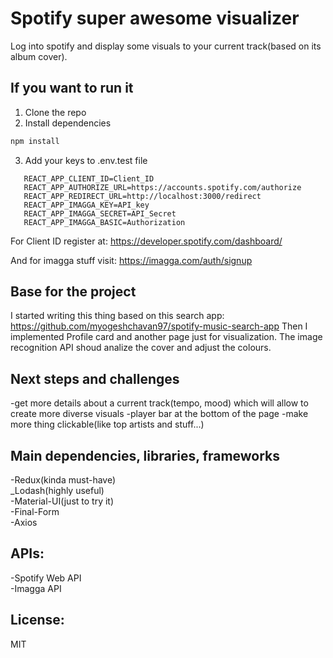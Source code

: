 # Spotify super awesome visualizer

Log into spotify and display some visuals to your current track(based on its album cover).

## If you want to run it

1. Clone the repo
2. Install dependencies

```bash
npm install
```

3. Add your keys to .env.test file

```
   REACT_APP_CLIENT_ID=Client_ID
   REACT_APP_AUTHORIZE_URL=https://accounts.spotify.com/authorize
   REACT_APP_REDIRECT_URL=http://localhost:3000/redirect
   REACT_APP_IMAGGA_KEY=API_key
   REACT_APP_IMAGGA_SECRET=API_Secret
   REACT_APP_IMAGGA_BASIC=Authorization
```

For Client ID register at:
https://developer.spotify.com/dashboard/

And for imagga stuff visit:
https://imagga.com/auth/signup

## Base for the project

I started writing this thing based on this search app:
https://github.com/myogeshchavan97/spotify-music-search-app
Then I implemented Profile card and another page just for visualization.
The image recognition API shoud analize the cover and adjust the colours.

## Next steps and challenges

-get more details about a current track(tempo, mood) which will allow to create more diverse visuals
-player bar at the bottom of the page
-make more thing clickable(like top artists and stuff...)

## Main dependencies, libraries, frameworks

-Redux(kinda must-have)  
\_Lodash(highly useful)  
-Material-UI(just to try it)  
-Final-Form  
-Axios

## APIs:

-Spotify Web API  
-Imagga API

## License:

MIT
